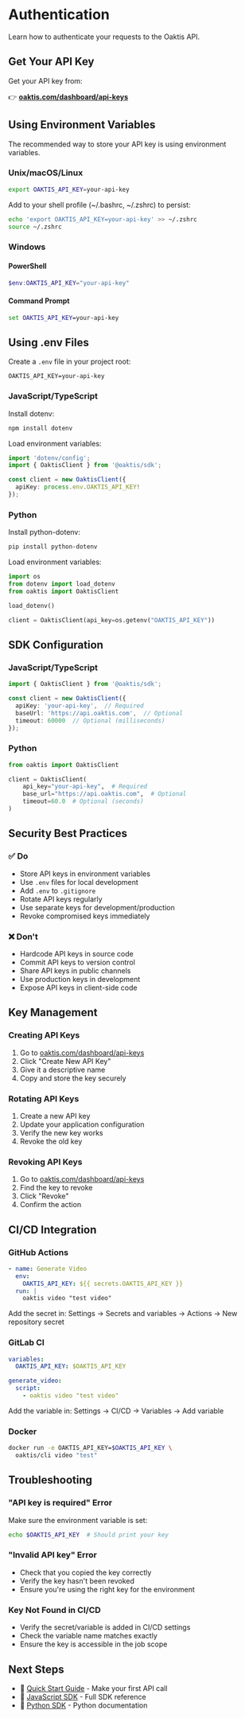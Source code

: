 # Authentication

Learn how to authenticate your requests to the Oaktis API.

## Get Your API Key

Get your API key from:

👉 **[oaktis.com/dashboard/api-keys](https://oaktis.com/?utm_source=docs&utm_medium=devhub&utm_campaign=oss-sdk&utm_content=auth)**

## Using Environment Variables

The recommended way to store your API key is using environment variables.

### Unix/macOS/Linux

```bash
export OAKTIS_API_KEY=your-api-key
```

Add to your shell profile (~/.bashrc, ~/.zshrc) to persist:

```bash
echo 'export OAKTIS_API_KEY=your-api-key' >> ~/.zshrc
source ~/.zshrc
```

### Windows

#### PowerShell

```powershell
$env:OAKTIS_API_KEY="your-api-key"
```

#### Command Prompt

```cmd
set OAKTIS_API_KEY=your-api-key
```

## Using .env Files

Create a `.env` file in your project root:

```env
OAKTIS_API_KEY=your-api-key
```

### JavaScript/TypeScript

Install dotenv:

```bash
npm install dotenv
```

Load environment variables:

```typescript
import 'dotenv/config';
import { OaktisClient } from '@oaktis/sdk';

const client = new OaktisClient({
  apiKey: process.env.OAKTIS_API_KEY!
});
```

### Python

Install python-dotenv:

```bash
pip install python-dotenv
```

Load environment variables:

```python
import os
from dotenv import load_dotenv
from oaktis import OaktisClient

load_dotenv()

client = OaktisClient(api_key=os.getenv("OAKTIS_API_KEY"))
```

## SDK Configuration

### JavaScript/TypeScript

```typescript
import { OaktisClient } from '@oaktis/sdk';

const client = new OaktisClient({
  apiKey: 'your-api-key',  // Required
  baseUrl: 'https://api.oaktis.com',  // Optional
  timeout: 60000  // Optional (milliseconds)
});
```

### Python

```python
from oaktis import OaktisClient

client = OaktisClient(
    api_key="your-api-key",  # Required
    base_url="https://api.oaktis.com",  # Optional
    timeout=60.0  # Optional (seconds)
)
```

## Security Best Practices

### ✅ Do

- Store API keys in environment variables
- Use `.env` files for local development
- Add `.env` to `.gitignore`
- Rotate API keys regularly
- Use separate keys for development/production
- Revoke compromised keys immediately

### ❌ Don't

- Hardcode API keys in source code
- Commit API keys to version control
- Share API keys in public channels
- Use production keys in development
- Expose API keys in client-side code

## Key Management

### Creating API Keys

1. Go to [oaktis.com/dashboard/api-keys](https://oaktis.com)
2. Click "Create New API Key"
3. Give it a descriptive name
4. Copy and store the key securely

### Rotating API Keys

1. Create a new API key
2. Update your application configuration
3. Verify the new key works
4. Revoke the old key

### Revoking API Keys

1. Go to [oaktis.com/dashboard/api-keys](https://oaktis.com)
2. Find the key to revoke
3. Click "Revoke"
4. Confirm the action

## CI/CD Integration

### GitHub Actions

```yaml
- name: Generate Video
  env:
    OAKTIS_API_KEY: ${{ secrets.OAKTIS_API_KEY }}
  run: |
    oaktis video "test video"
```

Add the secret in:
Settings → Secrets and variables → Actions → New repository secret

### GitLab CI

```yaml
variables:
  OAKTIS_API_KEY: $OAKTIS_API_KEY

generate_video:
  script:
    - oaktis video "test video"
```

Add the variable in:
Settings → CI/CD → Variables → Add variable

### Docker

```bash
docker run -e OAKTIS_API_KEY=$OAKTIS_API_KEY \
  oaktis/cli video "test"
```

## Troubleshooting

### "API key is required" Error

Make sure the environment variable is set:

```bash
echo $OAKTIS_API_KEY  # Should print your key
```

### "Invalid API key" Error

- Check that you copied the key correctly
- Verify the key hasn't been revoked
- Ensure you're using the right key for the environment

### Key Not Found in CI/CD

- Verify the secret/variable is added in CI/CD settings
- Check the variable name matches exactly
- Ensure the key is accessible in the job scope

## Next Steps

- 📖 [Quick Start Guide](quickstart.md) - Make your first API call
- 🔧 [JavaScript SDK](../js-sdk/overview.md) - Full SDK reference
- 🐍 [Python SDK](../py-sdk/overview.md) - Python documentation

